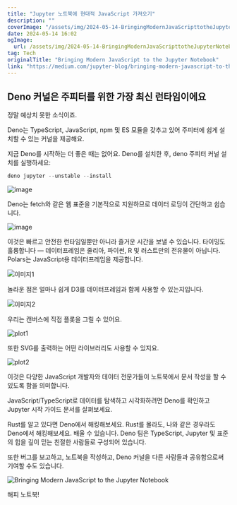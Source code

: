 ```yaml
---
title: "Jupyter 노트북에 현대적 JavaScript 가져오기"
description: ""
coverImage: "/assets/img/2024-05-14-BringingModernJavaScripttotheJupyterNotebook_0.png"
date: 2024-05-14 16:02
ogImage: 
  url: /assets/img/2024-05-14-BringingModernJavaScripttotheJupyterNotebook_0.png
tag: Tech
originalTitle: "Bringing Modern JavaScript to the Jupyter Notebook"
link: "https://medium.com/jupyter-blog/bringing-modern-javascript-to-the-jupyter-notebook-fc998095081e"
---
```



## Deno 커널은 주피터를 위한 가장 최신 런타임이에요

정말 예상치 못한 소식이죠.

Deno는 TypeScript, JavaScript, npm 및 ES 모듈을 갖추고 있어 주피터에 쉽게 설치할 수 있는 커널을 제공해요.

지금 Deno를 시작하는 더 좋은 때는 없어요. Deno를 설치한 후, deno 주피터 커널 설치를 실행하세요:  



```js
deno jupyter --unstable --install
```

![image](https://miro.medium.com/v2/resize:fit:1400/1*_KUkFmq1lO3H-tx4XJPNew.gif)

Deno는 fetch와 같은 웹 표준을 기본적으로 지원하므로 데이터 로딩이 간단하고 쉽습니다.

![image](/assets/img/2024-05-14-BringingModernJavaScripttotheJupyterNotebook_0.png)




이것은 빠르고 안전한 런타임일뿐만 아니라 즐거운 시간을 보낼 수 있습니다. 타이밍도 훌륭합니다 — 데이터프레임은 줄리아, 파이썬, R 및 러스트만의 전유물이 아닙니다. Polars는 JavaScript용 데이터프레임을 제공합니다.

![이미지1](/assets/img/2024-05-14-BringingModernJavaScripttotheJupyterNotebook_1.png)

놀라운 점은 얼마나 쉽게 D3를 데이터프레임과 함께 사용할 수 있는지입니다.

![이미지2](/assets/img/2024-05-14-BringingModernJavaScripttotheJupyterNotebook_2.png)



우리는 캔버스에 직접 플롯을 그릴 수 있어요.

![plot1](/assets/img/2024-05-14-BringingModernJavaScripttotheJupyterNotebook_3.png)

또한 SVG를 출력하는 어떤 라이브러리도 사용할 수 있지요.

![plot2](/assets/img/2024-05-14-BringingModernJavaScripttotheJupyterNotebook_4.png)



이것은 다양한 JavaScript 개발자와 데이터 전문가들이 노트북에서 문서 작성을 할 수 있도록 함을 의미합니다.

JavaScript/TypeScript로 데이터를 탐색하고 시각화하려면 Deno를 확인하고 Jupyter 시작 가이드 문서를 살펴보세요.

Rust를 알고 있다면 Deno에서 해킹해보세요. Rust를 몰라도, 나와 같은 경우라도 Deno에서 해킹해보세요. 배울 수 있습니다. Deno 팀은 TypeScript, Jupyter 및 표준의 힘을 깊이 믿는 친절한 사람들로 구성되어 있습니다.

또한 버그를 보고하고, 노트북을 작성하고, Deno 커널을 다른 사람들과 공유함으로써 기여할 수도 있습니다.




![Bringing Modern JavaScript to the Jupyter Notebook](/assets/img/2024-05-14-BringingModernJavaScripttotheJupyterNotebook_5.png)

해피 노트북!
